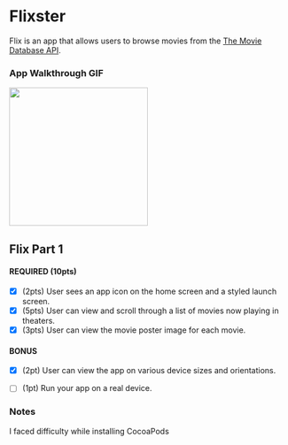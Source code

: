# Flixster

Flix is an app that allows users to browse movies from the [The Movie Database API](http://docs.themoviedb.apiary.io/#).
### App Walkthrough GIF

<img src=images/Flixster.gif width=250><br>

## Flix Part 1

#### REQUIRED (10pts)
- [X] (2pts) User sees an app icon on the home screen and a styled launch screen.
- [X] (5pts) User can view and scroll through a list of movies now playing in theaters.
- [X] (3pts) User can view the movie poster image for each movie.

#### BONUS
- [X] (2pt) User can view the app on various device sizes and orientations.
- [ ] (1pt) Run your app on a real device.



### Notes
I faced difficulty while installing CocoaPods